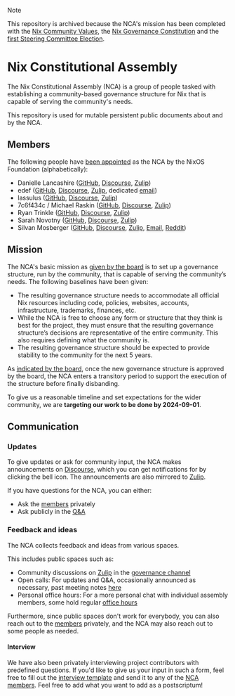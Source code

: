 > [!Note]
> This repository is archived because the NCA's mission has been completed with the [Nix Community Values](https://github.com/NixOS/org/blob/main/doc/values.md), the [Nix Governance Constitution](https://github.com/NixOS/org/blob/main/doc/constitution.md) and the [first Steering Committee Election](https://github.com/nixos/SC-election-2024).

# Nix Constitutional Assembly

The Nix Constitutional Assembly (NCA) is a group of people tasked with establishing a community-based governance structure for Nix that is capable of serving the community's needs.

This repository is used for mutable persistent public documents about and by the NCA.

## Members

The following people have [been appointed](https://discourse.nixos.org/t/nixos-foundation-board-constitutional-assembly-appointment/45504) as the NCA by the NixOS Foundation (alphabetically):

- Danielle Lancashire ([GitHub](https://github.com/endocrimes), [Discourse](https://discourse.nixos.org/u/endocrimes), [Zulip](https://nixpkgs.zulipchat.com/#user/714680))
- edef ([GitHub](https://github.com/edef1c/), [Discourse](https://discourse.nixos.org/u/edef), [Zulip](https://nixpkgs.zulipchat.com/#user/714928), dedicated [email](mailto:nca@edef.eu))
- lassulus ([GitHub](https://github.com/Lassulus), [Discourse](https://discourse.nixos.org/u/lassulus), [Zulip](https://nixpkgs.zulipchat.com/#user/714856))
- 7c6f434c / Michael Raskin ([GitHub](https://github.com/7c6f434c/), [Discourse](https://discourse.nixos.org/u/7c6f434c), [Zulip](https://nixpkgs.zulipchat.com/#user/715185))
- Ryan Trinkle ([GitHub](https://github.com/ryantrinkle), [Discourse](https://discourse.nixos.org/u/ryantrinkle), [Zulip](https://nixpkgs.zulipchat.com/#user/720132))
- Sarah Novotny ([GitHub](https://github.com/sarahnovotny), [Discourse](https://discourse.nixos.org/u/sarahnovotny), [Zulip](https://nixpkgs.zulipchat.com/#user/715272))
- Silvan Mosberger ([GitHub](https://github.com/infinisil/), [Discourse](https://discourse.nixos.org/u/Infinisil), [Zulip](https://nixpkgs.zulipchat.com/#user/714637), [Email](mailto:nca@infinisil.com), [Reddit](https://www.reddit.com/user/infinisil))

## Mission

The NCA's basic mission as [given by the board](https://discourse.nixos.org/t/board-update-2-assembly-appointment-process/45048#assembly-mission-and-goal-6) is to set up a governance structure, run by the community, that is capable of serving the community’s needs.
The following baselines have been given:
- The resulting governance structure needs to accommodate all official Nix resources including code, policies, websites, accounts, infrastructure, trademarks, finances, etc.
- While the NCA is free to choose any form or structure that they think is best for the project, they must ensure that the resulting governance structure’s decisions are representative of the entire community.
  This also requires defining what the community is.
- The resulting governance structure should be expected to provide stability to the community for the next 5 years.

As [indicated by the board](https://discourse.nixos.org/t/board-update-2-assembly-appointment-process/45048#assembly-lifetime-7), once the new governance structure is approved by the board, the NCA enters a transitory period to support the execution of the structure before finally disbanding.

To give us a reasonable timeline and set expectations for the wider community, we are **targeting our work to be done by 2024-09-01**.

## Communication

### Updates

To give updates or ask for community input, the NCA makes announcements on [Discourse](https://discourse.nixos.org/c/announcements/constitutional-assembly/54), which you can get notifications for by clicking the bell icon.
The announcements are also mirrored to [Zulip](https://nixpkgs.zulipchat.com/#narrow/stream/437619-assembly-announcements).

If you have questions for the NCA, you can either:
- Ask the [members](#members) privately
- Ask publicly in the [Q&A](./qna.md)

### Feedback and ideas

The NCA collects feedback and ideas from various spaces.

This includes public spaces such as:
- Community discussions on [Zulip](./zulip/README.md) in the [governance channel](https://nixpkgs.zulipchat.com/#narrow/stream/435724-governance)
- Open calls: For updates and Q&A, occasionally announced as necessary, past meeting notes [here](./calls)
- Personal office hours: For a more personal chat with individual assembly members, some hold regular [office hours](./office-hours.md)

Furthermore, since public spaces don't work for everybody, you can also reach out to the [members](#members) privately, and the NCA may also reach out to some people as needed.

#### Interview

We have also been privately interviewing project contributors with predefined questions.
If you'd like to give us your input in such a form, feel free to fill out the [interview template](./interview-questions.md) and send it to any of the [NCA members](#members).
Feel free to add what you want to add as a postscriptum!
